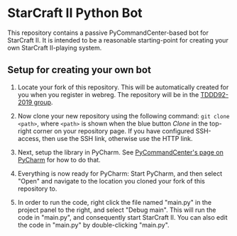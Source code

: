 # StarCraft II Python Bot
This repository contains a passive PyCommandCenter-based bot for StarCraft II. It is intended to be a reasonable starting-point for creating your own StarCraft II-playing system.

## Setup for creating your own bot

1. Locate your fork of this repository. This will be automatically created for you when you register in webreg. The repository will be in the [TDDD92-2019 group](https://gitlab.liu.se/tddd92-2019).

2. Now clone your new repository using the following command: `git clone <path>`, where `<path>` is shown when the blue button *Clone* in the top-right corner on your repository page. If you have configured SSH-access, then use the SSH link, otherwise use the HTTP link.

3. Next, setup the library in PyCharm. See [PyCommandCenter's page on PyCharm] for how to do that.

4. Everything is now ready for PyCharm: Start PyCharm, and then select "Open" and navigate to the location you cloned your fork of this repository to.

5. In order to run the code, right click the file named "main.py" in the project panel to the right, and select "Debug main". This will run the code in "main.py", and consequently start StarCraft II. You can also edit the code in "main.py" by double-clicking "main.py".


[PyCommandCenter's page on PyCharm]: https://gitlab.liu.se/starcraft-ai-course/pycommandcenter/blob/master/pycharm.md
